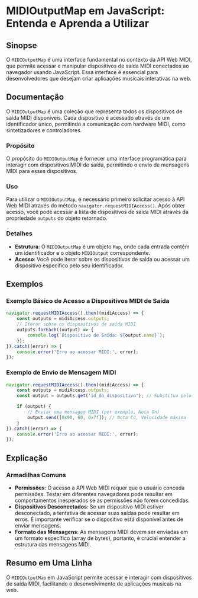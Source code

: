 <!--
Meta Description: # MIDIOutputMap em JavaScript: Entenda e Aprenda a Utilizar ## Sinopse O `MIDIOutputMap` é uma interface fundamental no contexto da API Web MIDI, que ...
Meta Keywords: midi, dispositivos, saída, midioutputmap, acessar
-->

# MIDIOutputMap em JavaScript: Entenda e Aprenda a Utilizar

## Sinopse
O `MIDIOutputMap` é uma interface fundamental no contexto da API Web MIDI, que permite acessar e manipular dispositivos de saída MIDI conectados ao navegador usando JavaScript. Essa interface é essencial para desenvolvedores que desejam criar aplicações musicais interativas na web.

## Documentação
O `MIDIOutputMap` é uma coleção que representa todos os dispositivos de saída MIDI disponíveis. Cada dispositivo é acessado através de um identificador único, permitindo a comunicação com hardware MIDI, como sintetizadores e controladores.

### Propósito
O propósito do `MIDIOutputMap` é fornecer uma interface programática para interagir com dispositivos MIDI de saída, permitindo o envio de mensagens MIDI para esses dispositivos.

### Uso
Para utilizar o `MIDIOutputMap`, é necessário primeiro solicitar acesso à API Web MIDI através do método `navigator.requestMIDIAccess()`. Após obter acesso, você pode acessar a lista de dispositivos de saída MIDI através da propriedade `outputs` do objeto retornado.

### Detalhes
- **Estrutura**: O `MIDIOutputMap` é um objeto `Map`, onde cada entrada contém um identificador e o objeto `MIDIOutput` correspondente.
- **Acesso**: Você pode iterar sobre os dispositivos de saída ou acessar um dispositivo específico pelo seu identificador.

## Exemplos

### Exemplo Básico de Acesso a Dispositivos MIDI de Saída

```javascript
navigator.requestMIDIAccess().then((midiAccess) => {
    const outputs = midiAccess.outputs;
    // Iterar sobre os dispositivos de saída MIDI
    outputs.forEach((output) => {
        console.log(`Dispositivo de Saída: ${output.name}`);
    });
}).catch((error) => {
    console.error('Erro ao acessar MIDI:', error);
});
```

### Exemplo de Envio de Mensagem MIDI

```javascript
navigator.requestMIDIAccess().then((midiAccess) => {
    const outputs = midiAccess.outputs;
    const output = outputs.get('id_do_dispositivo'); // Substitua pelo ID real do dispositivo

    if (output) {
        // Enviar uma mensagem MIDI (por exemplo, Nota On)
        output.send([0x90, 60, 0x7f]); // Nota C4, Velocidade máxima
    }
}).catch((error) => {
    console.error('Erro ao acessar MIDI:', error);
});
```

## Explicação
### Armadilhas Comuns
- **Permissões**: O acesso à API Web MIDI requer que o usuário conceda permissões. Testar em diferentes navegadores pode resultar em comportamentos inesperados se as permissões não forem concedidas.
- **Dispositivos Desconectados**: Se um dispositivo MIDI estiver desconectado, a tentativa de acessar suas saídas pode resultar em erros. É importante verificar se o dispositivo está disponível antes de enviar mensagens.
- **Formato das Mensagens**: As mensagens MIDI devem ser enviadas em um formato específico (array de bytes), portanto, é crucial entender a estrutura das mensagens MIDI.

## Resumo em Uma Linha
O `MIDIOutputMap` em JavaScript permite acessar e interagir com dispositivos de saída MIDI, facilitando o desenvolvimento de aplicações musicais na web.